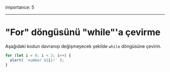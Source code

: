 importance: 5

---

# "For" döngüsünü "while"'a çevirme

Aşağıdaki kodun davranışı değişmeyecek şekilde `while` döngüsüne çevirin.

```js run
for (let i = 0; i < 3; i++) {
  alert( `number ${i}!` );
}
```


